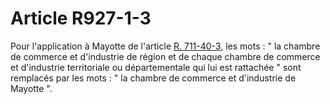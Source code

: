 # Article R927-1-3

<p>Pour l'application à Mayotte de l'article <a href='/affichCodeArticle.do?cidTexte=LEGITEXT000005634379&idArticle=LEGIARTI000029719769&dateTexte=&categorieLien=cid' title='Code de commerce - art. R711-40-3 (V)'>R. 711-40-3</a>, les mots : " la chambre de commerce et d'industrie de région et de chaque chambre de commerce et d'industrie territoriale ou départementale qui lui est rattachée " sont remplacés par les mots : " la chambre de commerce et d'industrie de Mayotte ".</p>